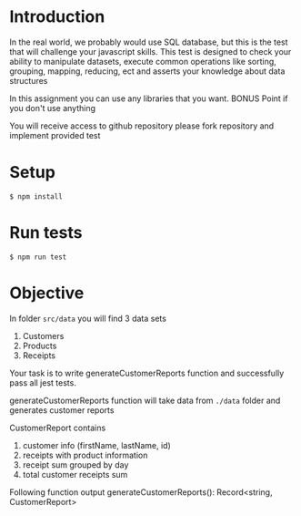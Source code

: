 # Introduction

In the real world, we probably would use SQL database, but this is the test that will challenge your javascript skills.
This test is designed to check your ability to manipulate datasets, execute common operations like sorting, grouping, mapping, reducing, ect and asserts your knowledge about data structures

In this assignment you can use any libraries that you want. BONUS Point if you don't use anything

You will receive access to github repository please fork repository and implement provided test

# Setup
```
$ npm install
```

# Run tests
```
$ npm run test
```

# Objective

In folder `src/data` you will find 3 data sets

1. Customers
2. Products
3. Receipts

Your task is to write generateCustomerReports function and successfully pass all jest tests.

generateCustomerReports function will take data from `./data` folder and generates customer reports

CustomerReport contains
1. customer info (firstName, lastName, id)
2. receipts with product information
3. receipt sum grouped by day
4. total customer receipts sum

Following function output
generateCustomerReports(): Record<string, CustomerReport>